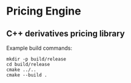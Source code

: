 Pricing Engine
=

C++ derivatives pricing library
---

Example build commands:

```
mkdir -p build/release
cd build/release
cmake ../..
cmake --build .
```
